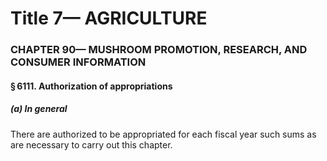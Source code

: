 
# Title 7— AGRICULTURE
### CHAPTER 90— MUSHROOM PROMOTION, RESEARCH, AND CONSUMER INFORMATION
#### § 6111. Authorization of appropriations
##### (a) In general

There are authorized to be appropriated for each fiscal year such sums as are necessary to carry out this chapter.
